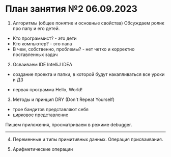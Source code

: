 # План занятия №2 06.09.2023

1. Алгоритмы (общее понятие и основные свойства)
Обсуждаем ролик про папу и его детей.
- Кто программист? - это дети 
- Кто компьютер? - это папа 
- В чем, собственно, проблемы? - нет четко и корректно поставленных задач

2. Осваиваем IDE IntelliJ IDEA

- создание проекта и папки, в которой будут накапливаться все уроки и ДЗ 

- первая программа Hello, World! 

3. Методы и принцип DRY (Don't Repeat Yourself) 
- трое бандитов представляют себя
- цирковое представление

Пишем приложения, просматриваем в режиме debugger.

___________________________________________

4. Переменные и типы примитивных данных. Операция присваивания.

5. Арифметические операции


